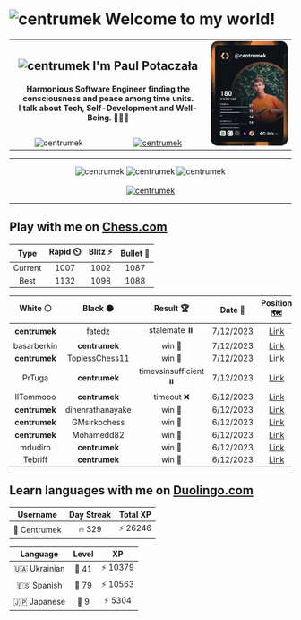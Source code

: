<h1>
  <img
    src="https://emojis.slackmojis.com/emojis/images/1531849430/4246/blob-sunglasses.gif"
    width="30"
    alt="centrumek"
  />
  Welcome to my world!
</h1>

<table>
  <tbody>
    <tr>
      <td align="center" width="70%" colspan="2">
        <h2>
          <img
            src="https://raw.githubusercontent.com/MartinHeinz/MartinHeinz/master/wave.gif"
            width="30px"
            alt="centrumek"
          />
          I'm Paul Potaczała
        </h2>
        <h4>
          Harmonious Software Engineer finding the consciousness and peace among time units.
          <br/>
          I talk about Tech, Self-Development and Well-Being. 🌿🧘🚀
        </h4>
      </td>
      <td width="30%" rowspan="2">
        <a href="https://app.daily.dev/centrumek">
          <img
            src="./devcard.svg"
            alt="centrumek"
          />
        </a>
      </td>
    </tr>
    <tr align="center">
      <td>
        <img
          src="https://komarev.com/ghpvc/?username=centrumek&label=visitors&color=0e75b6&style=flat"
          alt="centrumek"
        >
      </td>
      <td>
        <a href="https://stackoverflow.com/users/14496012/centrumek">
          <img
            src="https://stackoverflow.com/users/flair/14496012.png?theme=dark"
            alt="centrumek"
          >
        </a>
      </td>
    </tr>
  </tbody>
</table>

---
<div align="center">
  <img 
    src="https://github-readme-stats.vercel.app/api?username=centrumek&show_icons=true&count_private=true&theme=dark&hide_border=true&hide=issues,contribs&bg_color=00000000"
    alt="centrumek"
  />
  <img
    src="https://github-readme-stats.vercel.app/api/top-langs/?username=centrumek&layout=compact&hide_border=true&theme=dark&bg_color=00000000&langs_count=6&exclude_repo=air-statistic-app"
    alt="centrumek"
  />
  <img 
    src="https://github-readme-streak-stats.herokuapp.com?user=centrumek&theme=dark&hide_border=true&background=FFFFFF00"
    alt="centrumek"
  />
  <br/>
  <br/>
  <a href="https://www.buymeacoffee.com/centrumek">
    <img
      src="https://cdn.buymeacoffee.com/buttons/v2/default-orange.png"
      height="50"
      width="210"
      alt="centrumek"
    />
  </a>
</div>

---

## Play with me on [Chess.com](https://www.chess.com/member/centrumek)

<div align="center">
<!--START_SECTION:chessStats-->
<!-- Automatically generated with https://github.com/Balastrong/chess-stats-action -->

| Type | Rapid ⏲️ | Blitz ⚡ | Bullet 🔫 |
|:---:|:---:|:---:|:---:|
| Current | 1007 | 1002 | 1087 |
| Best | 1132 | 1098 | 1088 |

| White ⚪ | Black ⚫ | Result 🏆 | Date 📅 | Position 🗺️ | Type 🕕 |
|:---:|:---:|:---:|:---:|:---:|:---:|
| **centrumek** | fatedz | stalemate ⏸️ | 7/12/2023 | <a href="http://www.ee.unb.ca/cgi-bin/tervo/fen.pl?select=8/1p6/1p4p1/8/6kp/3b4/5r2/K7 w - -">Link</a> | Bullet |
| basarberkin | **centrumek** | win 🥇 | 7/12/2023 | <a href="http://www.ee.unb.ca/cgi-bin/tervo/fen.pl?select=8/2Q1qkpp/p3b3/1p3p2/3P1P2/2n1PK2/6PP/8 w - -">Link</a> | Bullet |
| **centrumek** | ToplessChess11 | win 🥇 | 7/12/2023 | <a href="http://www.ee.unb.ca/cgi-bin/tervo/fen.pl?select=8/8/8/8/7P/2k5/4P1QP/1RK5 b - -">Link</a> | Bullet |
| PrTuga | **centrumek** | timevsinsufficient ⏸️ | 7/12/2023 | <a href="http://www.ee.unb.ca/cgi-bin/tervo/fen.pl?select=8/6b1/3K1ppp/8/8/1kp5/8/8 b - -">Link</a> | Bullet |
| IlTommooo | **centrumek** | timeout ❌ | 6/12/2023 | <a href="http://www.ee.unb.ca/cgi-bin/tervo/fen.pl?select=8/pp6/3r4/2p1k3/3Pp1K1/8/PP6/8 b - -">Link</a> | Bullet |
| **centrumek** | dihenrathanayake | win 🥇 | 6/12/2023 | <a href="http://www.ee.unb.ca/cgi-bin/tervo/fen.pl?select=1B6/6p1/p7/2P3kp/3PB3/5K1P/5P2/8 b - -">Link</a> | Bullet |
| **centrumek** | GMsirkochess | win 🥇 | 6/12/2023 | <a href="http://www.ee.unb.ca/cgi-bin/tervo/fen.pl?select=3r2k1/p1R3p1/1p2p1pp/8/4P3/1P1P3P/P4P2/4KBR1 b - -">Link</a> | Bullet |
| **centrumek** | Mohamedd82 | win 🥇 | 6/12/2023 | <a href="http://www.ee.unb.ca/cgi-bin/tervo/fen.pl?select=8/7p/R3bkp1/2K5/8/8/8/8 b - -">Link</a> | Bullet |
| mrludiro | **centrumek** | win 🥇 | 6/12/2023 | <a href="http://www.ee.unb.ca/cgi-bin/tervo/fen.pl?select=8/8/2k5/2PR1Np1/p2R3p/P4P1r/5K2/8 w - -">Link</a> | Bullet |
| Tebriff | **centrumek** | win 🥇 | 6/12/2023 | <a href="http://www.ee.unb.ca/cgi-bin/tervo/fen.pl?select=8/p3b2p/1p1pk3/3R2p1/6P1/1P3K1P/P1r5/8 w - -">Link</a> | Bullet |

<!--END_SECTION:chessStats-->
</div>

## Learn languages with me on [Duolingo.com](https://www.duolingo.com/profile/Centrumek)

<div align="center">
<!--START_SECTION:duolingoStats-->
<!-- Automatically generated with https://github.com/centrumek/duolingo-readme-stats-->

| Username | Day Streak | Total XP |
|:---:|:---:|:---:|
| 👤 Centrumek | 🔥 329 | ⚡ 26246 |

| Language | Level | XP |
|:---:|:---:|:---:|
| 🇺🇦 Ukrainian | 👑 41 | ⚡ 10379 |
| 🇪🇸 Spanish | 👑 79 | ⚡ 10563 |
| 🇯🇵 Japanese | 👑 9 | ⚡ 5304 |

<!--END_SECTION:duolingoStats-->
</div>
<!--
**centrumek/centrumek** is a ✨ _special_ ✨ repository because its `README.md` (this file) appears on your GitHub profile.

Here are some ideas to get you started:

- 🔭 I’m currently working on ...
- 🌱 I’m currently learning ...
- 👯 I’m looking to collaborate on ...
- 🤔 I’m looking for help with ...
- 💬 Ask me about ...
- 📫 How to reach me: ...
- 😄 Pronouns: ...
- ⚡ Fun fact: ...
-->
